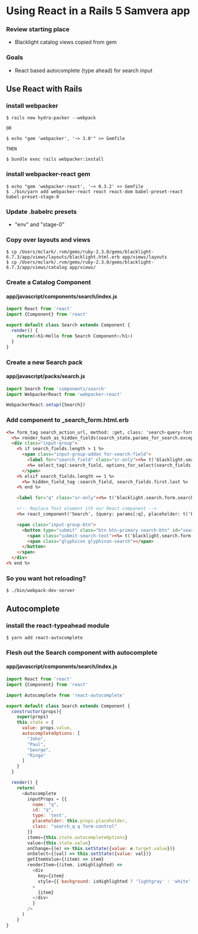 # Using React in a Rails 5 Samvera app

### Review starting place
  - Blacklight catalog views copied from gem

### Goals
  - React based autocomplete (type ahead) for search input

## Use React with Rails
### install webpacker
```
$ rails new hydra-packer --webpack

OR

$ echo "gem 'webpacker', '~> 3.0'" >> Gemfile

THEN

$ bundle exec rails webpacker:install
```

### install webpacker-react gem
```
$ echo "gem 'webpacker-react', '~> 0.3.2' >> Gemfile
$ ./bin/yarn add webpacker-react react react-dom babel-preset-react babel-preset-stage-0
```

### Update .babelrc presets
  * "env" and "stage-0"

### Copy over layouts and views
```
$ cp /Users/mclark/.rvm/gems/ruby-2.3.0/gems/blacklight-6.7.3/app/views/layouts/blacklight.html.erb app/views/layouts
$ cp /Users/mclark/.rvm/gems/ruby-2.3.0/gems/blacklight-6.7.3/app/views/catalog app/views/
```

### Create a Catalog Component
#### app/javascript/components/search/index.js
```javascript
import React from 'react'
import {Component} from 'react'

export default class Search extends Component {
  render() {
    return(<h1>Hello from Search Component</h1>)
  }
}
```

### Create a new Search pack
#### app/javascript/packs/search.js
```javascript
import Search from 'components/search'
import WebpackerReact from 'webpacker-react'

WebpackerReact.setup({Search})
```

### Add component to _search_form.html.erb
```html
<%= form_tag search_action_url, method: :get, class: 'search-query-form clearfix navbar-form', role: 'search' do %>
  <%= render_hash_as_hidden_fields(search_state.params_for_search.except(:q, :search_field, :qt, :page, :utf8)) %>
  <div class="input-group">
    <% if search_fields.length > 1 %>
      <span class="input-group-addon for-search-field">
        <label for="search_field" class="sr-only"><%= t('blacklight.search.form.search_field.label') %></label>
        <%= select_tag(:search_field, options_for_select(search_fields, h(params[:search_field])), title: t('blacklight.search.form.search_field.title'), id: "search_field", class: "search_field") %>
      </span>
    <% elsif search_fields.length == 1 %>
      <%= hidden_field_tag :search_field, search_fields.first.last %>
    <% end %>

    <label for="q" class="sr-only"><%= t('blacklight.search.form.search.label') %></label>

    <!-- Replace Text element ith our React component -->
    <%= react_component('Search', {query: params[:q], placeholder: t('blacklight.search.form.search.placeholder')}) %>

    <span class="input-group-btn">
      <button type="submit" class="btn btn-primary search-btn" id="search">
        <span class="submit-search-text"><%= t('blacklight.search.form.submit') %></span>
        <span class="glyphicon glyphicon-search"></span>
      </button>
    </span>
  </div>
<% end %>
````

### So you want hot reloading?
```
$ ./bin/webpack-dev-server
```

## Autocomplete

### install the react-typeahead module
```
$ yarn add react-autocomplete
```

### Flesh out the Search component with autocomplete

#### app/javascript/components/search/index.js
```javascript
import React from 'react'
import {Component} from 'react'

import Autocomplete from 'react-autocomplete'

export default class Search extends Component {
  constructor(props){
    super(props)
    this.state = {
      value: props.value,
      autocompleteOptions: [
        "John",
        "Paul",
        "George",
        "Ringo"
      ]
    }
  }

  render() {
    return(
      <Autocomplete
        inputProps = {{
          name: "q",
          id: "q",
          type: 'text',
          placeholder: this.props.placeholder,
          class: "search_q q form-control"
        }}
        items={this.state.autocompleteOptions}
        value={this.state.value}
        onChange={(e) => this.setState({value: e.target.value})}
        onSelect={(val) => this.setState({value: val})}
        getItemValue={(item) => item}
        renderItem={(item, isHighlighted) =>
          <div
            key={item}
            style={{ background: isHighlighted ? 'lightgray' : 'white' }}
          >
            {item}
          </div>
          }
        />
      )
    }
}
```
